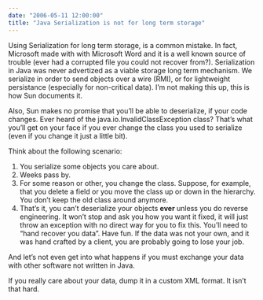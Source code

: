 ```yaml
---
date: "2006-05-11 12:00:00"
title: "Java Serialization is not for long term storage"
---
```




Using Serialization for long term storage, is a common mistake. In fact, Microsoft made with with Microsoft Word and it is a well known source of trouble (ever had a corrupted file you could not recover from?). Serialization in Java was never advertized as a viable storage long term mechanism. We serialize in order to send objects over a wire (RMI), or for lightweight persistance (especially for non-critical data). I&rsquo;m not making this up, this is how Sun documents it.

Also, Sun makes no promise that you&rsquo;ll be able to deserialize, if your code changes. Ever heard of the java.io.InvalidClassException class? That&rsquo;s what you&rsquo;ll get on your face if you ever change the class you used to serialize (even if you change it just a little bit).

Think about the following scenario:

1. You serialize some objects you care about.
1. Weeks pass by.
1. For some reason or other, you change the class. Suppose, for example, that you delete a field or you move the class up or down in the hierarchy. You don&rsquo;t keep the old class around anymore.
1. That&rsquo;s it, you can&rsquo;t deserialize your objects __ever__ unless you do reverse engineering. It won&rsquo;t stop and ask you how you want it fixed, it will just throw an exception with no direct way for you to fix this. You&rsquo;ll need to &ldquo;hand recover you data&rdquo;. Have fun. If the data was not your own, and it was hand crafted by a client, you are probably going to lose your job.


And let&rsquo;s not even get into what happens if you must exchange your data with other software not written in Java.

If you really care about your data, dump it in a custom XML format. It isn&rsquo;t that hard.

